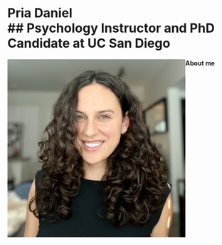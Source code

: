 # Pria Daniel <br> ## Psychology Instructor and PhD Candidate at UC San Diego 
<img align="left" src="/images/Headshot_2025.jpeg" width="400" alt="Headshot 2025"/>

**About me** 
